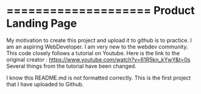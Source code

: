 ====================
Product Landing Page 
====================

My motivation to create this project and upload it to github is to practice. I am an aspiring WebDeveloper. I am very new to the webdev community. 
This code closely follows a tutorial on Youtube. Here is the link to the original creator : https://www.youtube.com/watch?v=61R5kn_kYwY&t=0s
Several things from the tutorial have been changed. 

I know this README.md is not formatted correctly. This is the first project that I have uploaded to Github. 
